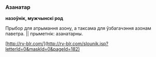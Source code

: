 ### Азанатар
**назоўнік, мужчынскі род**

Прыбор для атрымання азону, а таксама для ўзбагачэння азонам паветра. || прыметнік: азанатарны.

<a rel="author">[http://rv-blr.com/](http://rv-blr.com/slounik.jsp?letterId=0&maskId=0&pageId=182)</a>

